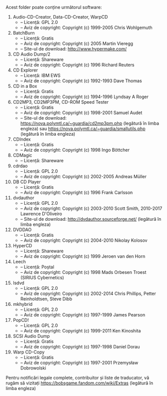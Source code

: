 Acest folder poate conține următorul software:

1. Audio-CD-Creator, Data-CD-Creator, WarpCD
   - – Licență: GPL 2.0
   - – Aviz de copyright: Copyright (c) 1999-2005 Chris Wohlgemuth
2. BatchBurn
   - – Licență: Gratis
   - – Aviz de copyright: Copyright (c) 2005 Martin Vieregg
   - – Site-ul de download: http://www.hypermake.com/
3. CD Audio Dump/2
   - – Licență: Shareware
   - – Aviz de copyright: Copyright (c) 1996 Richard Reuters
4. CD Explorer
   - – Licență: IBM EWS
   - – Aviz de copyright: Copyright (c) 1992-1993 Dave Thomas
5. CD in a Box
   - – Licență: Gratis
   - – Aviz de copyright: Copyright (c) 1994-1996 Lyndsay A Roger
6. CD2MP3, CD2MP3PM, CD-ROM Speed Tester
   - – Licență: Gratis
   - – Aviz de copyright: Copyright (c) 1998-2001 Samuel Audet
   - – Site-ul de download: https://nova.polymtl.ca/~guardia/cd2mp3pm.php (legătură în limba engleza) sau https://nova.polymtl.ca/~guardia/smallutils.php (legătură în limba engleza)
7. CDIndex
   - – Licență: Gratis
   - – Aviz de copyright: Copyright (c) 1998 Ingo Böttcher
8. CDMagic
   - – Licență: Shareware
9. cdrdao
   - – Licență: GPL 2.0
   - – Aviz de copyright: Copyright (c) 2002-2005 Andreas Müller
10. DB CD Player
    - – Licență: Gratis
    - – Aviz de copyright: Copyright (c) 1996 Frank Carlsson
11. dvdauthor
    - – Licență: GPL 2.0
    - – Aviz de copyright: Copyright (c) 2003-2010 Scott Smith, 2010-2017 Lawrence D'Oliveiro
    - – Site-ul de download: http://dvdauthor.sourceforge.net/ (legătură în limba engleza)
12. DVDDAO
    - – Licență: Gratis
    - – Aviz de copyright: Copyright (c) 2004-2010 Nikolay Kolosov
13. HyperCD
    - – Licență: Shareware
    - – Aviz de copyright: Copyright (c) 1999 Jeroen van den Horn
14. Leech
    - – Licență: Poștal
    - – Aviz de copyright: Copyright (c) 1998 Mads Orbesen Troest (SIRIUS Cybernetics)
15. lsdvd
    - – Licență: GPL 2.0
    - – Aviz de copyright: Copyright (c) 2002-2014 Chris Phillips, Petter Reinholdtsen, Steve Dibb
16. mkhybrid 
    - – Licență: GPL 2.0
    - – Aviz de copyright: Copyright (c) 1997-1999 James Pearson
17. PopCD!
    - – Licență: GPL 2.0
    - – Aviz de copyright: Copyright (c) 1999-2011 Ken Kinoshita
18. SCSI Audio Dump
    - – Licență: Gratis
    - – Aviz de copyright: Copyright (c) 1997-1998 Daniel Dorau
19. Warp CD-Copy
    - – Licență: Gratis
    - – Aviz de copyright: Copyright (c) 1997-2001 Przemysław Dobrowolski

Pentru notificări legale complete, contribuitor și liste de traducator, vă rugăm să vizitați https://bobsgame.fandom.com/wiki/Extras (legătură în limba engleza)
